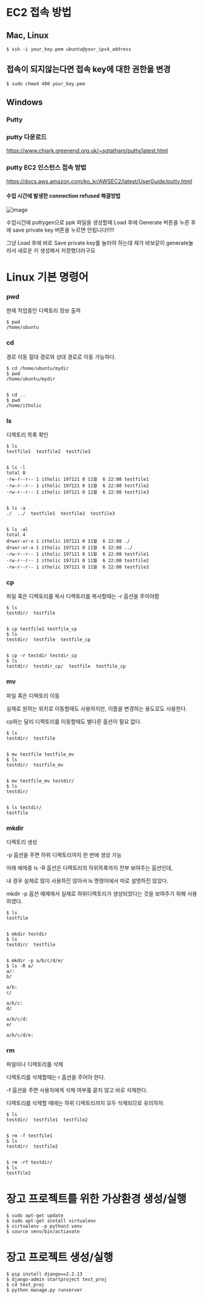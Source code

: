 # EC2 접속 방법
## Mac, Linux 
```
$ ssh -i your_key.pem ubuntu@your_ipv4_address
```
## 접속이 되지않는다면 접속 key에 대한 권한을 변경
```
$ sudo chmod 400 your_key.pem
```
## Windows 
### Putty
### putty 다운로드
https://www.chiark.greenend.org.uk/~sgtatham/putty/latest.html
### putty EC2 인스턴스 접속 방법
https://docs.aws.amazon.com/ko_kr/AWSEC2/latest/UserGuide/putty.html
#### 수업 시간에 발생한 connection refused 해결방법 
![image](https://user-images.githubusercontent.com/26591788/88681586-b09bfb00-d12c-11ea-8303-5783dc683450.png)    

수업시간에 puttygen으로 ppk 파일을 생성할때 Load 후에 Generate 버튼을 누른 후에 save private key 버튼을 누르면 안됩니다!!!!! 

그냥 Load 후에 바로 Save private key를 눌러야 하는데 제가 바보같이 generate눌러서 새로운 키 생성해서 저장했더라구요
# Linux 기본 명령어 
### pwd 
현재 작업중인 디렉토리 정보 출력 
```
$ pwd
/home/ubuntu
```
### cd 
경로 이동 
절대 경로와 상대 경로로 이동 가능하다. 
```
$ cd /home/ubuntu/mydir
$ pwd
/home/ubuntu/mydir


$ cd ..
$ pwd
/home/itholic
```
### ls 
디렉토리 목록 확인 

```
$ ls
testfile1  testfile2  testfile3


$ ls -l
total 0
-rw-r--r-- 1 itholic 197121 0 11월  6 22:08 testfile1
-rw-r--r-- 1 itholic 197121 0 11월  6 22:08 testfile2
-rw-r--r-- 1 itholic 197121 0 11월  6 22:08 testfile3


$ ls -a
./  ../  testfile1  testfile2  testfile3


$ ls -al
total 4
drwxr-xr-x 1 itholic 197121 0 11월  6 22:08 ./
drwxr-xr-x 1 itholic 197121 0 11월  6 22:08 ../
-rw-r--r-- 1 itholic 197121 0 11월  6 22:08 testfile1
-rw-r--r-- 1 itholic 197121 0 11월  6 22:08 testfile2
-rw-r--r-- 1 itholic 197121 0 11월  6 22:08 testfile3
```
### cp 
파일 혹은 디렉토리를 복사 
디렉토리를 복사할때는 -r 옵션을 주어야함 
```
$ ls
testdir/  testfile


$ cp testfile1 testfile_cp
$ ls
testdir/  testfile  testfile_cp


$ cp -r testdir testdir_cp
$ ls
testdir/  testdir_cp/  testfile  testfile_cp
```
### mv 
파일 혹은 디렉토리 이동 

실제로 원하는 위치로 이동할때도 사용하지만, 이름을 변경하는 용도로도 사용한다. 

cp와는 달리 디렉토리를 이동할때도 별다른 옵션이 필요 없다. 
```
$ ls
testdir/  testfile


$ mv testfile testfile_mv
$ ls
testdir/  testfile_mv


$ mv testfile_mv testdir/
$ ls
testdir/


$ ls testdir/
testfile
```
### mkdir 
디렉토리 생성

-p 옵션을 주면 하위 디렉토리까지 한 번에 생성 가능 

아래 예제중 ls -R 옵션은 디렉토리의 하위목록까지 전부 보여주는 옵션인데, 

내 경우 실제로 많이 사용하진 않아서 ls 명령어에서 따로 설명하진 않았다. 

mkdir -p 옵션 예제에서 실제로 하위디렉토리가 생성되었다는 것을 보여주기 위해 사용하였다. 
```
$ ls
testfile


$ mkdir testdir
$ ls
testdir/  testfile


$ mkdir -p a/b/c/d/e/
$ ls -R a/
a/:
b/

a/b:
c/

a/b/c:
d/

a/b/c/d:
e/

a/b/c/d/e:
```
### rm 
파일이나 디렉토리를 삭제 

디렉토리를 삭제할때는 r 옵션을 주어야 한다. 

-f 옵션을 주면 사용자에게 삭제 여부를 묻지 않고 바로 삭제한다. 

디렉토리를 삭제할 때에는 하위 디렉토리까지 모두 삭제되므로 유의하자. 
```
$ ls
testdir/  testfile1  testfile2


$ rm -f testfile1
$ ls
testdir/  testfile2


$ rm -rf testdir/
$ ls
testfile2
```
# 장고 프로젝트를 위한 가상환경 생성/실행

```
$ sudo apt-get update
$ sudo apt-get install virtualenv
$ virtualenv -p python3 venv
$ source venv/bin/actiavate
```

# 장고 프로젝트 생성/실행

```
$ pip install django==2.2.13
$ django-admin startproject test_proj
$ cd test_proj
$ python manage.py runserver
```
